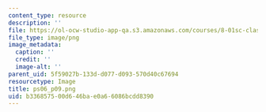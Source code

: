 ```yaml
---
content_type: resource
description: ''
file: https://ol-ocw-studio-app-qa.s3.amazonaws.com/courses/8-01sc-classical-mechanics-fall-2016/b336857500d646bae0a66086bcdd8390_ps06_p09.png
file_type: image/png
image_metadata:
  caption: ''
  credit: ''
  image-alt: ''
parent_uid: 5f59027b-133d-d077-d093-570d40c67694
resourcetype: Image
title: ps06_p09.png
uid: b3368575-00d6-46ba-e0a6-6086bcdd8390
---
```

